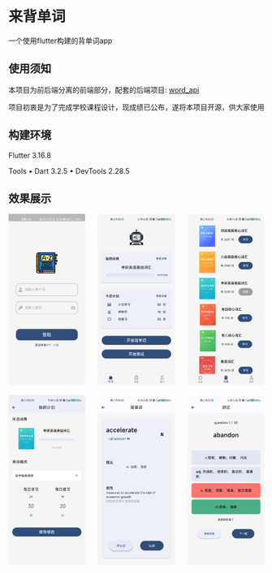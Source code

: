 # 来背单词
一个使用flutter构建的背单词app

## 使用须知
本项目为前后端分离的前端部分，配套的后端项目: [word_api](https://github.com/Mrhunderb/word_api)

项目初衷是为了完成学校课程设计，现成绩已公布，遂将本项目开源，供大家使用

## 构建环境
Flutter 3.16.8 

Tools • Dart 3.2.5 • DevTools 2.28.5

## 效果展示
<div style="display: flex; justify-content: space-between; margin-bottom: 20px;">
    <img src=".res/0.login.jpg" alt="登陆" style="width: 30%;">
    <img src=".res/1.home.jpg" alt="首页" style="width: 30%;">
    <img src=".res/2.dict.jpg" alt="词典" style="width: 30%;">
</div>

<div style="display: flex; justify-content: space-between;">
    <img src=".res/5.plan.jpg" alt="计划" style="width: 30%;">
    <img src=".res/7.spec.jpg" alt="单词" style="width: 30%;">
    <img src=".res/8.test.jpg" alt="测试" style="width: 30%;">
</div>
